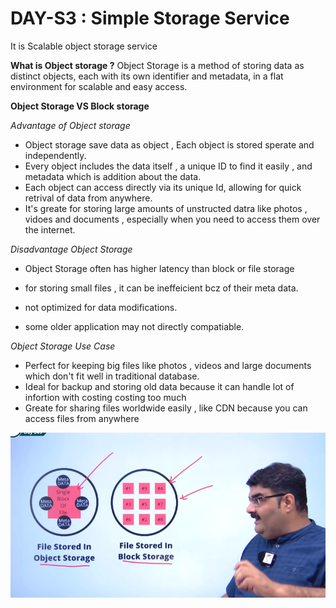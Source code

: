 # DAY-S3 :  Simple Storage Service 

It is Scalable object storage service 

**What is Object storage ?**
Object Storage is a method of storing data as distinct objects, each with its own identifier and metadata, in a flat environment for scalable and easy access.


**Object Storage VS  Block storage**

*Advantage of Object storage* 
 - Object storage save data as object , Each object is stored sperate and independently.
 - Every object includes the data itself , a unique ID to find it easily , and metadata which is addition about the data.
 - Each object can access directly via its unique Id, allowing for quick retrival of data from anywhere.
 - It's greate for storing large amounts of unstructed datra like photos , vidoes and documents , especially when you need to access them over the internet.

 *Disadvantage Object Storage*
 - Object Storage often has higher latency than block or file storage

 - for storing small files , it can be ineffeicient bcz of their meta data.

 - not optimized for data modifications.
 - some older application may not directly compatiable.


 *Object Storage Use Case*
 - Perfect for keeping big files like photos , videos and large documents which don't fit well in traditional database.
 - Ideal for backup and storing old data because it can handle lot of infortion with costing costing too much
 - Greate for sharing files worldwide easily , like CDN
 because you can access files from anywhere 

![alt text](./assests/145_1.png)
